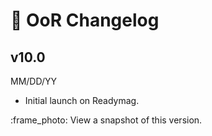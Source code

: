 # 📗 OoR Changelog

## v10.0

MM/DD/YY

* Initial launch on Readymag.

:frame\_photo: View a snapshot of this version.
